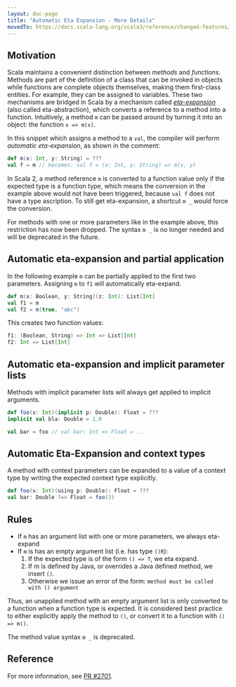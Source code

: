```yaml
---
layout: doc-page
title: "Automatic Eta Expansion - More Details"
movedTo: https://docs.scala-lang.org/scala3/reference/changed-features/eta-expansion-spec.html
---
```


## Motivation

Scala maintains a convenient distinction between _methods_ and _functions_.
Methods are part of the definition of a class that can be invoked in objects while functions are complete objects themselves, making them first-class entities. For example, they can be assigned to variables.
These two mechanisms are bridged in Scala by a mechanism called
[_eta-expansion_](https://www.scala-lang.org/files/archive/spec/2.13/06-expressions.html#eta-expansion-section)
(also called eta-abstraction), which converts a reference to a method into a function. Intuitively, a method `m` can be passed around by turning it into an object: the function `x => m(x)`.

In this snippet which assigns a method to a `val`, the compiler will perform _automatic eta-expansion_, as shown in the comment:

```scala
def m(x: Int, y: String) = ???
val f = m // becomes: val f = (x: Int, y: String) => m(x, y)
```

In Scala 2, a method reference `m` is converted to a function value only if the expected type is a function type, which means the conversion in the example above would not have been triggered, because `val f` does not have a type ascription. To still get eta-expansion, a shortcut `m _` would force the conversion.

For methods with one or more parameters like in the example above, this restriction has now been dropped. The syntax `m _` is no longer needed and will be deprecated in the future.

## Automatic eta-expansion and partial application
In the following example `m` can be partially applied to the first two parameters.
Assigning `m` to `f1` will automatically eta-expand.

```scala
def m(x: Boolean, y: String)(z: Int): List[Int]
val f1 = m
val f2 = m(true, "abc")
```

This creates two function values:

```scala
f1: (Boolean, String) => Int => List[Int]
f2: Int => List[Int]
```

## Automatic eta-expansion and implicit parameter lists

Methods with implicit parameter lists will always get applied to implicit arguments.

```scala
def foo(x: Int)(implicit p: Double): Float = ???
implicit val bla: Double = 1.0

val bar = foo // val bar: Int => Float = ...
```

## Automatic Eta-Expansion and context types

A method with context parameters can be expanded to a value of a context type by writing the expected context type explicitly.

```scala
def foo(x: Int)(using p: Double): Float = ???
val bar: Double ?=> Float = foo(3)
```

## Rules

- If `m` has an argument list with one or more parameters, we always eta-expand
- If `m` is has an empty argument list (i.e. has type `()R`):
    1. If the expected type is of the form `() => T`, we eta expand.
    2. If m is defined by Java, or overrides a Java defined method, we insert `()`.
    3. Otherwise we issue an error of the form: `method must be called with () argument`

Thus, an unapplied method with an empty argument list is only converted to a function when a function type is expected. It is considered best practice to either explicitly apply the method to `()`, or convert it to a function with `() => m()`.

The method value syntax `m _` is deprecated.

## Reference

For more information, see [PR #2701](https://github.com/lampepfl/dotty/pull/2701).
